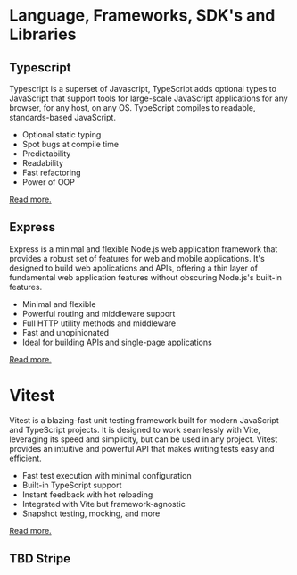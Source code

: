 # Language, Frameworks, SDK's and Libraries

## Typescript

Typescript is a superset of Javascript, TypeScript adds optional types to JavaScript that support tools for large-scale JavaScript applications for any browser, for any host, on any OS. TypeScript compiles to readable, standards-based JavaScript.

- Optional static typing
- Spot bugs at compile time
- Predictability
- Readability
- Fast refactoring
- Power of OOP

[Read more.](https://www.typescriptlang.org/)

## Express

Express is a minimal and flexible Node.js web application framework that provides a robust set of features for web and mobile applications. It's designed to build web applications and APIs, offering a thin layer of fundamental web application features without obscuring Node.js's built-in features.

- Minimal and flexible
- Powerful routing and middleware support
- Full HTTP utility methods and middleware
- Fast and unopinionated
- Ideal for building APIs and single-page applications

[Read more.](https://expressjs.com/)

# Vitest

Vitest is a blazing-fast unit testing framework built for modern JavaScript and TypeScript projects. It is designed to work seamlessly with Vite, leveraging its speed and simplicity, but can be used in any project. Vitest provides an intuitive and powerful API that makes writing tests easy and efficient.

- Fast test execution with minimal configuration
- Built-in TypeScript support
- Instant feedback with hot reloading
- Integrated with Vite but framework-agnostic
- Snapshot testing, mocking, and more

[Read more.](https://vitest.dev/)

## TBD Stripe
